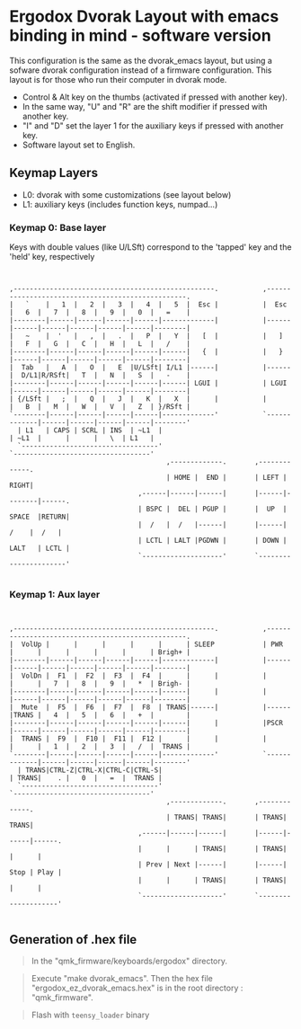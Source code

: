 # Ergodox Dvorak Layout with emacs binding in mind - software version

This configuration is the same as the dvorak_emacs layout, but using a sofware dvorak configuration
instead of a firmware configuration. This layout is for those who run their computer in dvorak mode.

 * Control & Alt key on the thumbs (activated if pressed with another key).
 * In the same way, "U" and "R" are the shift modifier if pressed with another key.
 * "I" and "D" set the layer 1 for the auxiliary keys if pressed with another key.
 * Software layout set to English.

## Keymap Layers
 - L0: dvorak with some customizations (see layout below)
 - L1: auxiliary keys (includes function keys, numpad...)


### Keymap 0: Base layer
Keys with double values (like U/LSft) correspond to the 'tapped' key and the 'held' key, respectively

<pre><code>

,--------------------------------------------------.           ,--------------------------------------------------.
|   `    |   1  |   2  |   3  |   4  |   5  |  Esc |           |  Esc |   6  |   7  |   8  |   9  |   0  |   =    |
|--------|------|------|------|------|-------------|           |------|------|------|------|------|------|--------|
|   ~    |  '   |   ,  |   .  |   P  |   Y  |   [  |           |   ]  |   F  |   G  |   C  |   H  |   L  |   /    |
|--------|------|------|------|------|------|   {  |           |   }  |------|------|------|------|------|--------|
|  Tab   |   A  |   O  |   E  |U/LSft| I/L1 |------|           |------|  D/L1|R/RSft|   T  |   N  |   S  |   -    |
|--------|------|------|------|------|------| LGUI |           | LGUI |------|------|------|------|------|--------|
| {/LSft |   ;  |   Q  |   J  |   K  |   X  |      |           |      |   B  |   M  |   W  |   V  |   Z  | }/RSft |
`--------|------|------|------|------|-------------'           `-------------|------|------|------|------|--------'
  | L1   | CAPS | SCRL | INS  | ~L1  |                                       | ~L1  |      |      |   \  | L1   |
  `----------------------------------'                                       `----------------------------------'
                                       ,-------------.       ,-------------.
                                       | HOME |  END |       | LEFT | RIGHT|
                                ,------|------|------|       |------|--------|------.
                                | BSPC |  DEL | PGUP |       |  UP  | SPACE  |RETURN|
                                |  /   |  /   |------|       |------|   /    |  /   |
                                | LCTL | LALT |PGDWN |       | DOWN | LALT   | LCTL |
                                `--------------------'       `----------------------'

</pre></code>

### Keymap 1: Aux layer

<pre><code>

,--------------------------------------------------.           ,--------------------------------------------------.
|  VolUp |      |      |      |      |      | SLEEP            | PWR  |      |      |      |      |      | Brigh+ |
|--------|------|------|------|------|-------------|           |------|------|------|------|------|------|--------|
|  VolDn |  F1  |  F2  |  F3  |  F4  |      |      |           |      |      |   7  |   8  |   9  |   *  | Brigh- |
|--------|------|------|------|------|------|      |           |      |------|------|------|------|------|--------|
|  Mute  |  F5  |  F6  |  F7  |  F8  | TRANS|------|           |------|TRANS |   4  |   5  |   6  |   +  |        |
|--------|------|------|------|------|------|      |           |PSCR  |------|------|------|------|------|--------|
|  TRANS |  F9  |  F10 |  F11 |  F12 |      |      |           |      |      |   1  |   2  |   3  |   /  |  TRANS |
`--------|------|------|------|------|-------------'           `-------------|------|------|------|------|--------'
  | TRANS|CTRL-Z|CTRL-X|CTRL-C|CTRL-S|                                       | TRANS|    . |   0  |   =  |  TRANS |
  `----------------------------------'                                       `----------------------------------'
                                       ,-------------.       ,-------------.
                                       | TRANS| TRANS|       | TRANS| TRANS|
                                ,------|------|------|       |------|------|------.
                                |      |      | TRANS|       | TRANS|      |      |
                                | Prev | Next |------|       |------| Stop | Play |
                                |      |      | TRANS|       | TRANS|      |      |
                                `--------------------'       `--------------------'

</pre></code>



## Generation of .hex file
> In the "qmk_firmware/keyboards/ergodox" directory.

> Execute "make dvorak_emacs". Then the hex file "ergodox_ez_dvorak_emacs.hex" is in the root directory : "qmk_firmware".

> Flash with `teensy_loader` binary
